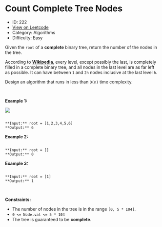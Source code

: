 # Count Complete Tree Nodes
* ID: 222
* [View on Leetcode](https://leetcode.com/problems/count-complete-tree-nodes)
* Category: Algorithms
* Difficulty: Easy

Given the `root` of a **complete** binary tree, return the number of the nodes in the tree.


According to **[Wikipedia](http://en.wikipedia.org/wiki/Binary_tree#Types_of_binary_trees)**, every level, except possibly the last, is completely filled in a complete binary tree, and all nodes in the last level are as far left as possible. It can have between `1` and `2h` nodes inclusive at the last level `h`.


Design an algorithm that runs in less than `O(n)` time complexity.


 


**Example 1:**


![](https://assets.leetcode.com/uploads/2021/01/14/complete.jpg)

```

**Input:** root = [1,2,3,4,5,6]
**Output:** 6

```

**Example 2:**



```

**Input:** root = []
**Output:** 0

```

**Example 3:**



```

**Input:** root = [1]
**Output:** 1

```

 


**Constraints:**


* The number of nodes in the tree is in the range `[0, 5 * 104]`.
* `0 <= Node.val <= 5 * 104`
* The tree is guaranteed to be **complete**.


